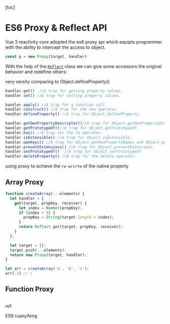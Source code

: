 [toc]

# ES6 Proxy & Reflect API 

Vue 3 reactivity core adopted the es6 proxy api which equipts programmer with the ability to intercept the access to object.

```js
const p = new Proxy(target, handler)
```

With the help of the [`Reflect`](https://developer.mozilla.org/en-US/docs/Web/JavaScript/Reference/Global_Objects/Reflect) class we can give some accessors the original behavior and redefine others:

very versity comparing to Object.defineProperty()

```js
handler.get()  //A trap for getting property values. 
handler.set() //A trap for setting property values.

handler.apply() //A trap for a function call.
handler.construct() //A trap for the new operator.
handler.defineProperty() //A trap for Object.defineProperty.

handler.getOwnPropertyDescriptor()//A trap for Object.getOwnPropertyDescriptor.
handler.getPrototypeOf()//A trap for Object.getPrototypeOf.
handler.has() //A trap for the in operator.
handler.isExtensible() //A trap for Object.isExtensible.
handler.ownKeys() //A trap for Object.getOwnPropertyNames and Object.getOwnPropertySymbols.
handler.preventExtensions() //A trap for Object.preventExtensions.
handler.setPrototypeOf()  //A trap for Object.setPrototypeOf.
handler.deleteProperty() //A trap for the delete operator.
```

using proxy to achieve the `re-wrirte` of the native property

## Array Proxy

```js
function createArray(...elements) {
  let handler = {
    get(target, propKey, receiver) {
      let index = Number(propKey);
      if (index < 0) {
        propKey = String(target.length + index);
      }
      return Reflect.get(target, propKey, receiver);
    }
  };

  let target = [];
  target.push(...elements);
  return new Proxy(target, handler);
}

let arr = createArray('a', 'b', 'c');
arr[-1] // c
```

## Function Proxy



```

```





ref:

<a src="https://es6.ruanyifeng.com/#docs/proxy">ES6 ruanyifeng</a>